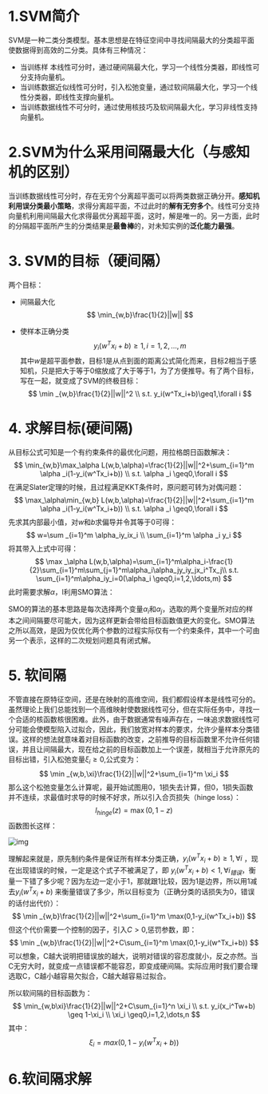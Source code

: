 # 1.SVM简介

SVM是一种二类分类模型。基本思想是在特征空间中寻找间隔最大的分类超平面使数据得到高效的二分类。具体有三种情况：

* 当训练样 本线性可分时，通过硬间隔最大化，学习一个线性分类器，即线性可分支持向量机。
* 当训练数据近似线性可分时，引入松弛变量，通过软间隔最大化，学习一个线性分类器，即线性支撑向量机。
* 当训练数据线性不可分时，通过使用核技巧及软间隔最大化，学习非线性支持向量机。

# 2.SVM为什么采用间隔最大化（与感知机的区别）

当训练数据线性可分时，存在无穷个分离超平面可以将两类数据正确分开。**感知机利用误分类最小策略**，求得分离超平面，不过此时的**解有无穷多个**。线性可分支持向量机利用间隔最大化求得最优分离超平面，这时，解是唯一的。另一方面，此时的分隔超平面所产生的分类结果是**最鲁棒**的，对未知实例的**泛化能力最强**。

# 3. SVM的目标（硬间隔）

两个目标：

* 间隔最大化
  $$
  \min_{w,b}\frac{1}{2}||w||
  $$
  

* 使样本正确分类
  $$
  y_i(w^Tx_i+b)\geq1,i=1,2,\dots,m
  $$
  其中$w$是超平面参数，目标1是从点到面的距离公式简化而来，目标2相当于感知机，只是把大于等于0缩放成了大于等于1，为了方便推导。有了两个目标，写在一起，就变成了SVM的终极目标：
  $$
  \min _{w,b}\frac{1}{2}||w||^2 \\
  s.t. y_i(w^Tx_i+b)\geq1,\forall i
  $$
  

# 4. 求解目标(硬间隔)

从目标公式可知是一个有约束条件的最优化问题，用拉格朗日函数解决：
$$
\min_{w,b}\max_\alpha L(w,b,\alpha)=\frac{1}{2}||w||^2+\sum_{i=1}^m \alpha _i(1-y_i(w^Tx_i+b)) \\
s.t. \alpha _i \geq0,\forall i
$$
在满足Slater定理的时候，且过程满足KKT条件时，原问题可转为对偶问题：
$$
\max_\alpha\min_{w,b} L(w,b,\alpha)=\frac{1}{2}||w||^2+\sum_{i=1}^m \alpha _i(1-y_i(w^Tx_i+b)) \\
s.t. \alpha _i \geq0,\forall i
$$
先求其内部最小值，对$w$和$b$求偏导并令其等于0可得：
$$
w=\sum _{i=1}^m \alpha_iy_ix_i \\
\sum_{i=1}^m \alpha _i y_i
$$
将其带入上式中可得：
$$
\max _\alpha L(w,b,\alpha)=\sum_{i=1}^m\alpha_i-\frac{1}{2}\sum_{i=1}^m\sum_{j=1}^m\alpha_i\alpha_jy_iy_jx_i^Tx_j\\
s.t. \sum_{i=1}^m\alpha_iy_i=0(\alpha_i \geq0,i=1,2,\ldots,m)
$$
此时需要求解$\alpha$，l利用SMO算法：

SMO的算法的基本思路是每次选择两个变量$\alpha _i$和$\alpha _j$，选取的两个变量所对应的样本之间间隔要尽可能大，因为这样更新会带给目标函数值更大的变化。SMO算法之所以高效，是因为仅优化两个参数的过程实际仅有一个约束条件，其中一个可由另一个表示，这样的二次规划问题具有闭式解。

# 5. 软间隔

不管直接在原特征空间，还是在映射的高维空间，我们都假设样本是线性可分的。虽然理论上我们总能找到一个高维映射使数据线性可分，但在实际任务中，寻找一个合适的核函数核很困难。此外，由于数据通常有噪声存在，一味追求数据线性可分可能会使模型陷入过拟合，因此，我们放宽对样本的要求，允许少量样本分类错误。这样的想法就意味着对目标函数的改变，之前推导的目标函数里不允许任何错误，并且让间隔最大，现在给之前的目标函数加上一个误差，就相当于允许原先的目标出错，引入松弛变量$\xi _i \geq0$,公式变为：
$$
\min _{w,b,\xi}\frac{1}{2}||w||^2+\sum_{i=1}^m \xi_i
$$
那么这个松弛变量怎么计算呢，最开始试图用0，1损失去计算，但0，1损失函数并不连续，求最值时求导的时候不好求，所以引入合页损失（hinge loss）：
$$
l_{hinge}(z)=\max(0,1-z)
$$
函数图长这样：

![img](https://mmbiz.qpic.cn/mmbiz_png/DHibuUfpZvQeuNqtzSBzsAQFKc4YF8vawIxibw1tgLydx8u6LReOZTtDcico0tM6RL5gic2Xzic8wwnvgNvufAqK13A/640?wx_fmt=png&tp=webp&wxfrom=5&wx_lazy=1&wx_co=1)

理解起来就是，原先制约条件是保证所有样本分类正确，$y_i(w^Tx_i+b)\geq1,\forall i$ ，现在出现错误的时候，一定是这个式子不被满足了，即 $y_i(w^Tx_i+b)<1,\forall i_{错误}$，衡量一下错了多少呢？因为左边一定小于1，那就跟1比较，因为1是边界，所以用1减去$y_i(w^Tx_i+b)$ 来衡量错误了多少，所以目标变为（正确分类的话损失为0，错误的话付出代价）：
$$
\min _{w,b}\frac{1}{2}||w||^2+\sum_{i=1}^m \max(0,1-y_i(w^Tx_i+b))
$$
但这个代价需要一个控制的因子，引入$C >0$,惩罚参数，即：
$$
\min _{w,b}\frac{1}{2}||w||^2+C\sum_{i=1}^m \max(0,1-y_i(w^Tx_i+b))
$$
可以想象，C越大说明把错误放的越大，说明对错误的容忍度就小，反之亦然。当C无穷大时，就变成一点错误都不能容忍，即变成硬间隔。实际应用时我们要合理选取C，C越小越容易欠拟合，C越大越容易过拟合。

所以软间隔的目标函数为：
$$
\min_{w,b\xi}\frac{1}{2}||w||^2+C\sum_{i=1}^n \xi_i \\
s.t. y_i(x_i^Tw+b) \geq 1-\xi_i \\
\xi_i \geq0,i=1,2,\dots,n
$$
其中：
$$
\xi_i=max(0,1-y_i(w^Tx_i+b))
$$

# 6.软间隔求解

